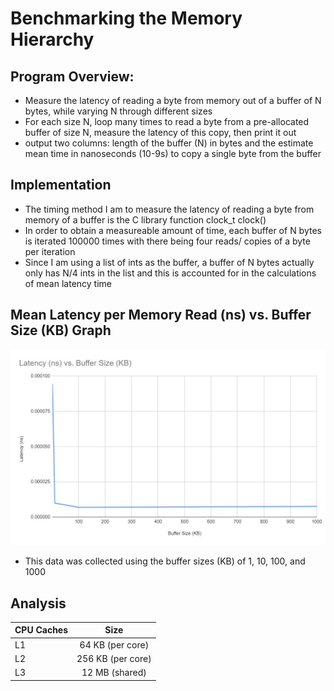 # Benchmarking the Memory Hierarchy
## Program Overview:
- Measure the latency of reading a byte from memory out of a buffer of N bytes, while varying N through different sizes
- For each size N, loop many times to read a byte from a pre-allocated buffer of size N, measure the latency of this copy, then print it out
- output two columns: length of the buffer (N) in bytes and the estimate mean time in nanoseconds (10-9s) to copy a single byte from the buffer

## Implementation
- The timing method I am to measure the latency of reading a byte from memory of a buffer is the C library function clock_t clock()
- In order to obtain a measureable amount of time, each buffer of N bytes is iterated 100000 times with there being four reads/ copies of a byte per iteration
- Since I am using a list of ints as the buffer, a buffer of N bytes actually only has N/4 ints in the list and this is accounted for in the calculations of mean latency time

## Mean Latency per Memory Read (ns) vs. Buffer Size (KB) Graph
![Graph](graph.jpg)
- This data was collected using the buffer sizes (KB) of 1, 10, 100, and 1000

## Analysis
| CPU Caches    | Size              |
| ------------- |:-----------------:|
| L1            | 64 KB (per core)  |
| L2            | 256 KB (per core) |
| L3            | 12 MB (shared)    |

